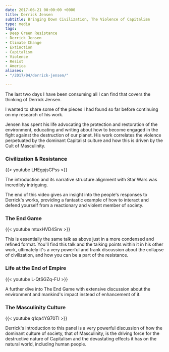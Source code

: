 ```yaml
---
date: 2017-06-21 00:00:00 +0000
title: Derrick Jensen
subtitle: Bringing Down Civilization, The Violence of Capitalism
type: media
tags:
- Deep Green Resistance
- Derrick Jensen
- Climate Change
- Extinction
- Capitalism
- Violence
- Resist
- America
aliases:
- "/2017/04/derrick-jensen/"

---
```

The last two days I have been consuming all I can find that covers the thinking of Derrick Jensen.

I wanted to share some of the pieces I had found so far before continuing on my research of his work.

Jensen has spent his life advocating the protection and restoration of the environment, educating and writing about how to become engaged in the fight against the destruction of our planet. His work correlates the violence perpetuated by the dominant Capitalist culture and how this is driven by the Cult of Masculinity.

### Civilization & Resistance

{{< youtube LHEgpjsGPss >}}

The introduction and its narrative structure alignment with Star Wars was incredibly intriguing.

The end of this video gives an insight into the people's responses to Derrick's works, providing a fantastic example of how to interact and defend yourself from a reactionary and violent member of society.

### The End Game

{{< youtube mtuxHVD4Srw >}}

This is essentially the same talk as above just in a more condensed and refined format. You'll find this talk and the talking points within it in his other work, ultimately it's a very powerful and frank discussion about the collapse of civilization, and how you can be a part of the resistance.

### Life at the End of Empire

{{< youtube L-QtSGZq-FU >}}

A further dive into The End Game with extensive discussion about the environment and mankind's impact instead of enhancement of it.

### The Masculinity Culture

{{< youtube q1qa4YG70TI >}}

Derrick's introduction to this panel is a very powerful discussion of how the dominant culture of society, that of Masculinity, is the driving force for the destructive nature of Capitalism and the devastating effects it has on the natural world, including human people.
